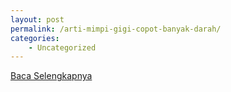 ```yaml
---
layout: post
permalink: /arti-mimpi-gigi-copot-banyak-darah/
categories:
    - Uncategorized
---
```


[Baca Selengkapnya](/08)